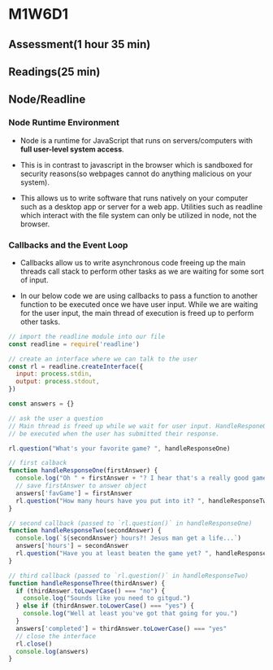 # M1W6D1

## Assessment(1 hour 35 min)

## Readings(25 min)

## Node/Readline

### Node Runtime Environment

- Node is a runtime for JavaScript that runs on servers/computers with
**full user-level system access**.

- This is in contrast to javascript in the browser which is sandboxed for
  security reasons(so webpages cannot do anything malicious on your system).

- This allows us to write software that runs natively on your computer such as a
  desktop app or server for a web app. Utilities such as readline which interact
  with the file system can only be utilized in node, not the browser.

### Callbacks and the Event Loop

- Callbacks allow us to write asynchronous code freeing up the main threads
  call stack to perform other tasks as we are waiting for some sort of input.

- In our below code we are using callbacks to pass a function to another
 function to be executed once we have user input. While we are waiting for the
 user input, the main thread of execution is freed up to perform other tasks.

```js
// import the readline module into our file
const readline = require('readline')

// create an interface where we can talk to the user
const rl = readline.createInterface({
  input: process.stdin,
  output: process.stdout,
})

const answers = {}

// ask the user a question
// Main thread is freed up while we wait for user input. HandleResponeOne will
// be executed when the user has submitted their response.

rl.question("What's your favorite game? ", handleResponseOne)

// first calback
function handleResponseOne(firstAnswer) {
  console.log("Oh " + firstAnswer + "? I hear that's a really good game!")
  // save firstAnswer to answer object
  answers['favGame'] = firstAnswer
  rl.question("How many hours have you put into it? ", handleResponseTwo)
}

// second callback (passed to `rl.question()` in handleResponseOne)
function handleResponseTwo(secondAnswer) {
  console.log(`${secondAnswer} hours?! Jesus man get a life...`)
  answers['hours'] = secondAnswer
  rl.question("Have you at least beaten the game yet? ", handleResponseThree)
}

// third callback (passed to `rl.question()` in handleResponseTwo)
function handleResponseThree(thirdAnswer) {
  if (thirdAnswer.toLowerCase() === "no") {
    console.log("Sounds like you need to gitgud.")
  } else if (thirdAnswer.toLowerCase() === "yes") {
    console.log("Well at least you've got that going for you.")
  }
  answers['completed'] = thirdAnswer.toLowerCase() === "yes"
  // close the interface
  rl.close()
  console.log(answers)
}
```
